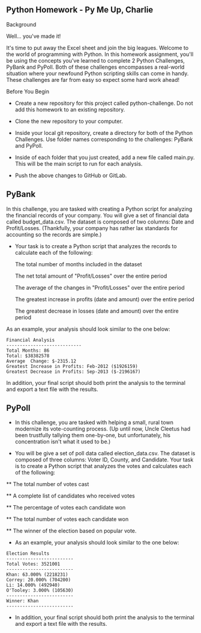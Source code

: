 ## Python Homework - Py Me Up, Charlie

Background

Well... you've made it!

It's time to put away the Excel sheet and join the big leagues. Welcome to the world of programming with Python. In this homework assignment, you'll be using the concepts you've learned to complete 2 Python Challenges, PyBank and PyPoll.
Both of these challenges encompasses a real-world situation where your newfound Python scripting skills can come in handy. These challenges are far from easy so expect some hard work ahead!

Before You Begin


* Create a new repository for this project called python-challenge. Do not add this homework to an existing repository.


* Clone the new repository to your computer.


* Inside your local git repository, create a directory for both of the  Python Challenges. Use folder names corresponding to the challenges: PyBank and  PyPoll.


* Inside of each folder that you just created, add a new file called main.py. This will be the main script to run for each analysis.


* Push the above changes to GitHub or GitLab.

## PyBank

In this challenge, you are tasked with creating a Python script for analyzing the financial records of your company. You will give a set of financial data called budget_data.csv. The dataset is composed of two columns: Date and Profit/Losses. (Thankfully, your company has rather lax standards for accounting so the records are simple.)


* Your task is to create a Python script that analyzes the records to calculate each of the following:


  The total number of months included in the dataset


  The net total amount of "Profit/Losses" over the entire period


  The average of the changes in "Profit/Losses" over the entire period


  The greatest increase in profits (date and amount) over the entire period


  The greatest decrease in losses (date and amount) over the entire period

As an example, your analysis should look similar to the one below:

```
Financial Analysis
----------------------------
Total Months: 86
Total: $38382578
Average  Change: $-2315.12
Greatest Increase in Profits: Feb-2012 ($1926159)
Greatest Decrease in Profits: Sep-2013 ($-2196167)
```

In addition, your final script should both print the analysis to the terminal and export a text file with the results.

## PyPoll

* In this challenge, you are tasked with helping a small, rural town modernize its vote-counting process. (Up until now, Uncle Cleetus had been trustfully tallying them one-by-one, but unfortunately, his concentration isn't what it used to be.)


* You will be give a set of poll data called election_data.csv. The dataset is composed of three columns: Voter ID, County, and Candidate. Your task is to create a Python script that analyzes the votes and calculates each of the following:


** The total number of votes cast


** A complete list of candidates who received votes


** The percentage of votes each candidate won


** The total number of votes each candidate won


** The winner of the election based on popular vote.




* As an example, your analysis should look similar to the one below:
```
Election Results
-------------------------
Total Votes: 3521001
-------------------------
Khan: 63.000% (2218231)
Correy: 20.000% (704200)
Li: 14.000% (492940)
O'Tooley: 3.000% (105630)
-------------------------
Winner: Khan
-------------------------
```

* In addition, your final script should both print the analysis to the terminal and export a text file with the results.
